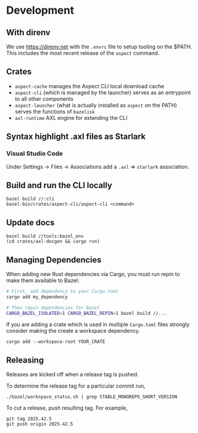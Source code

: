 # Development

## With direnv

We use https://direnv.net with the `.envrc` file to setup tooling on the $PATH.
This includes the most recent release of the `aspect` command.

## Crates

- `aspect-cache` manages the Aspect CLI local download cache
- `aspect-cli` (which is managed by the launcher) serves as an entrypoint to all other components
- `aspect-launcher` (what is actually installed as `aspect` on the PATH) serves the functions of `bazelisk`
- `axl-runtime` AXL engine for extending the CLI

## Syntax highlight .axl files as Starlark

### Visual Studio Code

Under Settings -> Files -> Associations add a `.axl` => `starlark` association.

## Build and run the CLI locally

```
bazel build //:cli
bazel-bin/crates/aspect-cli/aspect-cli <command>
```

## Update docs

```
bazel build //tools:bazel_env
(cd crates/axl-docgen && cargo run)
```

## Managing Dependencies

When adding new Rust dependencies via Cargo, you must run repin to make them available to Bazel:

```bash
# First, add dependency to your Cargo.toml
cargo add my_dependency

# Then repin dependencies for Bazel
CARGO_BAZEL_ISOLATED=1 CARGO_BAZEL_REPIN=1 bazel build //...
```

If you are adding a crate which is used in multiple `Cargo.toml` files strongly consider making the create a workspace dependency. 

```
cargo add --workspace-root YOUR_CRATE
```

## Releasing

Releases are kicked off when a release tag is pushed.

To determine the release tag for a particular commit run,

```
./bazel/workspace_status.sh | grep STABLE_MONOREPO_SHORT_VERSION
```

To cut a release, push resulting tag. For example,

```
git tag 2025.42.5
git push origin 2025.42.5
```
